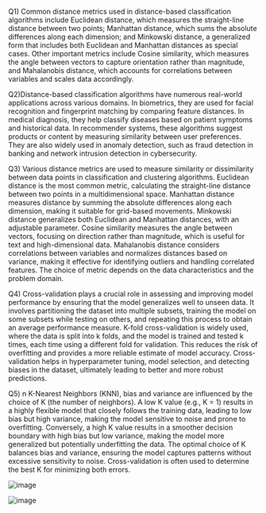 Q1) Common distance metrics used in distance-based classification algorithms include Euclidean distance, which measures the straight-line distance 
between two points; Manhattan distance, which sums the absolute differences along each dimension; and Minkowski distance, a generalized form that 
includes both Euclidean and Manhattan distances as special cases. Other important metrics include Cosine similarity, which measures the angle between 
vectors to capture orientation rather than magnitude, and Mahalanobis distance, which accounts for correlations between variables and scales data accordingly.

Q2)Distance-based classification algorithms have numerous real-world applications across various domains. In biometrics, they are used for facial
recognition and fingerprint matching by comparing feature distances. In medical diagnosis, they help classify diseases based on patient symptoms and
historical data. In recommender systems, these algorithms suggest products or content by measuring similarity between user preferences. They are also 
widely used in anomaly detection, such as fraud detection in banking and network intrusion detection in cybersecurity. 

Q3) Various distance metrics are used to measure similarity or dissimilarity between data points in classification and clustering algorithms. 
Euclidean distance is the most common metric, calculating the straight-line distance between two points in a multidimensional space. Manhattan
distance measures distance by summing the absolute differences along each dimension, making it suitable for grid-based movements. Minkowski distance
generalizes both Euclidean and Manhattan distances, with an adjustable parameter. Cosine similarity measures the angle between vectors, focusing on 
direction rather than magnitude, which is useful for text and high-dimensional data. Mahalanobis distance considers correlations between variables 
and normalizes distances based on variance, making it effective for identifying outliers and handling correlated features. The choice of metric 
depends on the data characteristics and the problem domain.

Q4) Cross-validation plays a crucial role in assessing and improving model performance by ensuring that the model generalizes well to unseen data. 
It involves partitioning the dataset into multiple subsets, training the model on some subsets while testing on others, and repeating this process
to obtain an average performance measure. K-fold cross-validation is widely used, where the data is split into k folds, and the model is trained 
and tested k times, each time using a different fold for validation. This reduces the risk of overfitting and provides a more reliable estimate of 
model accuracy. Cross-validation helps in hyperparameter tuning, model selection, and detecting biases in the dataset, ultimately leading to better
and more robust predictions.

Q5) n K-Nearest Neighbors (KNN), bias and variance are influenced by the choice of K (the number of neighbors). A low K value (e.g., K = 1)
results in a highly flexible model that closely follows the training data, leading to low bias but high variance, making the model sensitive 
to noise and prone to overfitting. Conversely, a high K value results in a smoother decision boundary with high bias but low variance, making 
the model more generalized but potentially underfitting the data. The optimal choice of K balances bias and variance, ensuring the model captures 
patterns without excessive sensitivity to noise. Cross-validation is often used to determine the best K for minimizing both errors.

![image](https://github.com/user-attachments/assets/7a612bc2-cd45-4b4a-9d59-9184b034d5ca)

![image](https://github.com/user-attachments/assets/bd808998-257f-48be-a43c-b9f4bd6437de)



